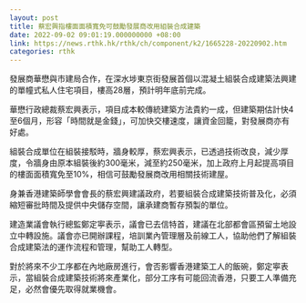 ```yaml
---
layout: post
title: 蔡宏興指樓面面積寬免可鼓勵發展商改用組裝合成建築
date: 2022-09-02 09:01:19.000000000 +08:00
link: https://news.rthk.hk/rthk/ch/component/k2/1665228-20220902.htm
categories: rthk
---
```


發展商華懋與市建局合作，在深水埗東京街發展首個以混凝土組裝合成建築法興建的單幢式私人住宅項目，樓高28層，預計明年底前完成。

華懋行政總裁蔡宏興表示，項目成本較傳統建築方法貴約一成，但建築期估計快4至6個月，形容「時間就是金錢」，可加快交樓速度，讓資金回籠，對發展商亦有好處。

組裝合成單位在組裝接駁時，牆身較厚，蔡宏興表示，已透過技術改良，減少厚度，令牆身由原本組裝後約300毫米，減至約250毫米，加上政府上月起提高項目的樓面面積寬免至10%，相信可鼓勵發展商改用相關技術建屋。

身兼香港建築師學會會長的蔡宏興建議政府，若要組裝合成建築技術普及化，必須縮短審批時間及提供中央儲存空間，讓承建商暫存預製的單位。

建造業議會執行總監鄭定寕表示，議會已去信特首，建議在北部都會區預留土地設立中轉設施。議會亦已開辦課程，培訓業內管理層及前線工人，協助他們了解組裝合成建築法的運作流程和管理，幫助工人轉型。

對於將來不少工序都在內地廠房進行，會否影響香港建築工人的飯碗，鄭定寕表示，當組裝合成建築技術將來產業化，部分工序有可能回流香港，只要工人準備充足，必然會優先取得就業機會。
